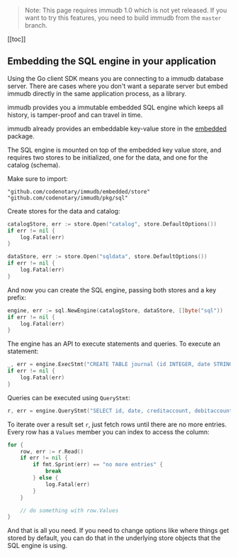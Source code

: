 
>Note: This page requires immudb 1.0 which is not yet released. If you want to try this features, you need to build immudb from the `master` branch.

[[toc]]


## Embedding the SQL engine in your application

Using the Go client SDK means you are connecting to a immudb database server. There are cases where you don't want a separate server but embed immudb directly in the same application process, as a library.

immudb provides you a immutable embedded SQL engine which keeps all history, is tamper-proof and can travel in time.

immudb already provides an embeddable key-value store in the [embedded](https://github.com/codenotary/immudb/tree/master/embedded) package.

The SQL engine is mounted on top of the embedded key value store, and requires two stores to be initialized, one for the data, and one for the catalog (schema).

Make sure to import:

```
"github.com/codenotary/immudb/embedded/store"
"github.com/codenotary/immudb/pkg/sql"
```

Create stores for the data and catalog:

```go
catalogStore, err := store.Open("catalog", store.DefaultOptions())
if err != nil {
	log.Fatal(err)
}

dataStore, err := store.Open("sqldata", store.DefaultOptions())
if err != nil {
	log.Fatal(err)
}
```

And now you can create the SQL engine, passing both stores and a key prefix:

```go
engine, err := sql.NewEngine(catalogStore, dataStore, []byte("sql"))
if err != nil {
	log.Fatal(err)
}
```

The engine has an API to execute statements and queries. To execute an statement:

```go
_, err = engine.ExecStmt("CREATE TABLE journal (id INTEGER, date STRING, creditaccount INTEGER, debitaccount INTEGER amount INTEGER, description STRING, PRIMARY KEY id)")
if err != nil {
	log.Fatal(err)
}
```

Queries can be executed using `QueryStmt`:

```go
r, err = engine.QueryStmt("SELECT id, date, creditaccount, debitaccount, amount, description FROM journal")
```

To iterate over a result set `r`, just fetch rows until there are no more entries. Every row has a `Values` member you can index to access the column:

```go
for {
	row, err := r.Read()
	if err != nil {
		if fmt.Sprint(err) == "no more entries" {
			break
		} else {
			log.Fatal(err)
		}
	}

	// do something with row.Values
}
```

And that is all you need. If you need to change options like where things get stored by default, you can do that in the underlying store objects that the SQL engine is using.

